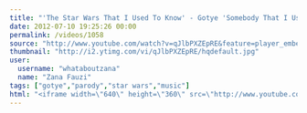 ```yaml
---
title: "'The Star Wars That I Used To Know' - Gotye 'Somebody That I Used To Know' Parody"
date: 2012-07-10 19:25:26 00:00
permalink: /videos/1058
source: "http://www.youtube.com/watch?v=qJlbPXZEpRE&feature=player_embedded"
thumbnail: "http://i2.ytimg.com/vi/qJlbPXZEpRE/hqdefault.jpg"
user:
  username: "whataboutzana"
  name: "Zana Fauzi"
tags: ["gotye","parody","star wars","music"]
html: "<iframe width=\"640\" height=\"360\" src=\"http://www.youtube.com/embed/qJlbPXZEpRE?wmode=transparent&fs=1&feature=oembed\" frameborder=\"0\" allowfullscreen></iframe>"
---
```


